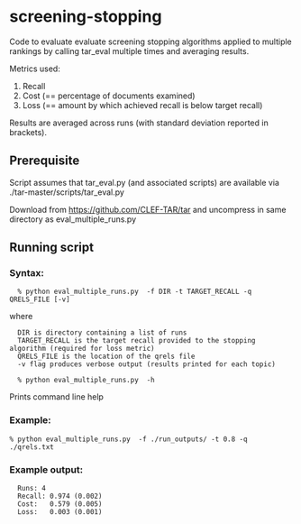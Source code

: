 # screening-stopping
Code to evaluate evaluate screening stopping algorithms applied to multiple rankings by calling tar_eval multiple times and averaging results.

Metrics used: 
1. Recall 
2. Cost (== percentage of documents examined)
3. Loss (== amount by which achieved recall is below target recall)

Results are averaged across runs (with standard deviation reported in brackets).  

## Prerequisite

Script assumes that tar_eval.py (and associated scripts) are available via ./tar-master/scripts/tar_eval.py

Download from https://github.com/CLEF-TAR/tar and uncompress in same
directory as eval_multiple_runs.py

## Running script 

### Syntax: 
~~~
  % python eval_multiple_runs.py  -f DIR -t TARGET_RECALL -q QRELS_FILE [-v]
~~~

where
~~~
  DIR is directory containing a list of runs
  TARGET_RECALL is the target recall provided to the stopping algorithm (required for loss metric)
  QRELS_FILE is the location of the qrels file
  -v flag produces verbose output (results printed for each topic) 
~~~

~~~
  % python eval_multiple_runs.py  -h
~~~
Prints command line help

### Example:
~~~
% python eval_multiple_runs.py  -f ./run_outputs/ -t 0.8 -q ./qrels.txt 
~~~

### Example output: 

~~~
  Runs: 4
  Recall: 0.974	(0.002)
  Cost:   0.579	(0.005)
  Loss:   0.003	(0.001)
~~~

